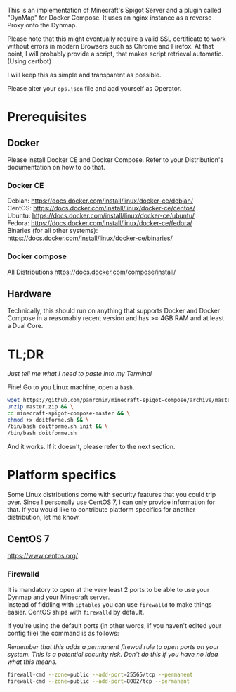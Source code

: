 This is an implementation of Minecraft's Spigot Server and a plugin called "DynMap" for Docker Compose.
It uses an nginx instance as a reverse Proxy onto the Dynmap.

Please note that this might eventually require a valid SSL certificate to work without errors in modern Browsers such as Chrome and Firefox.
At that point, I will probably provide a script, that makes script retrieval automatic. (Using certbot)

I will keep this as simple and transparent as possible.

Please alter your ```ops.json``` file and add yourself as Operator.

# Prerequisites

## Docker
Please install Docker CE and Docker Compose.
Refer to your Distribution's documentation on how to do that.

### Docker CE
Debian: https://docs.docker.com/install/linux/docker-ce/debian/  
CentOS: https://docs.docker.com/install/linux/docker-ce/centos/  
Ubuntu: https://docs.docker.com/install/linux/docker-ce/ubuntu/  
Fedora: https://docs.docker.com/install/linux/docker-ce/fedora/  
Binaries (for all other systems): https://docs.docker.com/install/linux/docker-ce/binaries/  

### Docker compose

All Distributions https://docs.docker.com/compose/install/

## Hardware

Technically, this should run on anything that supports Docker and Docker Compose in a reasonably recent version and has >= 4GB RAM and at least a Dual Core.

# TL;DR 
*Just tell me what I need to paste into my Terminal*

Fine!
Go to you Linux machine, open a ```bash```.

```bash
wget https://github.com/panromir/minecraft-spigot-compose/archive/master.zip && \
unzip master.zip && \
cd minecraft-spigot-compose-master && \
chmod +x doitforme.sh && \
/bin/bash doitforme.sh init && \
/bin/bash doitforme.sh

``` 

And it works.
If it doesn't, please refer to the next section.

# Platform specifics

Some Linux distributions come with security features that you could trip over.
Since I personally use CentOS 7, I can only provide information for that. If you would like to contribute platform specifics for another distribution, let me know.

## CentOS 7
https://www.centos.org/
### Firewalld

It is mandatory to open at the very least 2 ports to be able to use your Dynmap and your Minecraft server.  
Instead of fiddling with ```iptables``` you can use ```firewalld``` to make things easier. CentOS ships with ```firewalld``` by default.

If you're using the default ports (in other words, if you haven't edited your config file) the command is as follows:

*Remember that this adds a permanent firewall rule to open ports on your system. This is a potential security risk. Don't do this if you have no idea what this means.*

```bash
firewall-cmd --zone=public --add-port=25565/tcp --permanent
firewall-cmd --zone=public --add-port=8082/tcp --permanent
```


